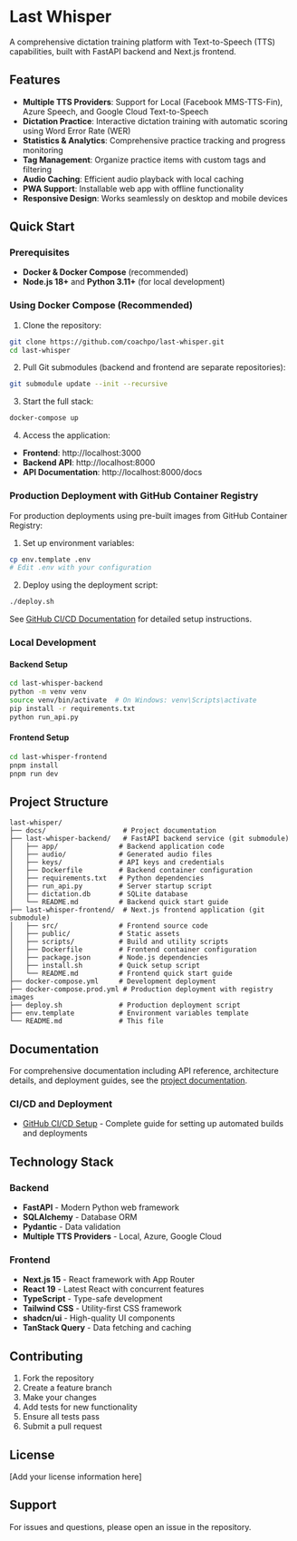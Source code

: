 # Last Whisper

A comprehensive dictation training platform with Text-to-Speech (TTS) capabilities, built with FastAPI backend and Next.js frontend.

## Features

- **Multiple TTS Providers**: Support for Local (Facebook MMS-TTS-Fin), Azure Speech, and Google Cloud Text-to-Speech
- **Dictation Practice**: Interactive dictation training with automatic scoring using Word Error Rate (WER)
- **Statistics & Analytics**: Comprehensive practice tracking and progress monitoring
- **Tag Management**: Organize practice items with custom tags and filtering
- **Audio Caching**: Efficient audio playback with local caching
- **PWA Support**: Installable web app with offline functionality
- **Responsive Design**: Works seamlessly on desktop and mobile devices

## Quick Start

### Prerequisites

- **Docker & Docker Compose** (recommended)
- **Node.js 18+** and **Python 3.11+** (for local development)

### Using Docker Compose (Recommended)

1. Clone the repository:
```bash
git clone https://github.com/coachpo/last-whisper.git
cd last-whisper
```

2. Pull Git submodules (backend and frontend are separate repositories):
```bash
git submodule update --init --recursive
```

3. Start the full stack:
```bash
docker-compose up
```

4. Access the application:
- **Frontend**: http://localhost:3000
- **Backend API**: http://localhost:8000
- **API Documentation**: http://localhost:8000/docs

### Production Deployment with GitHub Container Registry

For production deployments using pre-built images from GitHub Container Registry:

1. Set up environment variables:
```bash
cp env.template .env
# Edit .env with your configuration
```

2. Deploy using the deployment script:
```bash
./deploy.sh
```

See [GitHub CI/CD Documentation](docs/GITHUB_CI_CD.md) for detailed setup instructions.

### Local Development

#### Backend Setup
```bash
cd last-whisper-backend
python -m venv venv
source venv/bin/activate  # On Windows: venv\Scripts\activate
pip install -r requirements.txt
python run_api.py
```

#### Frontend Setup
```bash
cd last-whisper-frontend
pnpm install
pnpm run dev
```

## Project Structure

```
last-whisper/
├── docs/                   # Project documentation
├── last-whisper-backend/   # FastAPI backend service (git submodule)
│   ├── app/               # Backend application code
│   ├── audio/             # Generated audio files
│   ├── keys/              # API keys and credentials
│   ├── Dockerfile         # Backend container configuration
│   ├── requirements.txt   # Python dependencies
│   ├── run_api.py         # Server startup script
│   ├── dictation.db       # SQLite database
│   └── README.md          # Backend quick start guide
├── last-whisper-frontend/  # Next.js frontend application (git submodule)
│   ├── src/               # Frontend source code
│   ├── public/            # Static assets
│   ├── scripts/           # Build and utility scripts
│   ├── Dockerfile         # Frontend container configuration
│   ├── package.json       # Node.js dependencies
│   ├── install.sh         # Quick setup script
│   └── README.md          # Frontend quick start guide
├── docker-compose.yml     # Development deployment
├── docker-compose.prod.yml # Production deployment with registry images
├── deploy.sh              # Production deployment script
├── env.template           # Environment variables template
└── README.md              # This file
```

## Documentation

For comprehensive documentation including API reference, architecture details, and deployment guides, see the [project documentation](docs/README.md).

### CI/CD and Deployment

- [GitHub CI/CD Setup](docs/GITHUB_CI_CD.md) - Complete guide for setting up automated builds and deployments

## Technology Stack

### Backend
- **FastAPI** - Modern Python web framework
- **SQLAlchemy** - Database ORM
- **Pydantic** - Data validation
- **Multiple TTS Providers** - Local, Azure, Google Cloud

### Frontend
- **Next.js 15** - React framework with App Router
- **React 19** - Latest React with concurrent features
- **TypeScript** - Type-safe development
- **Tailwind CSS** - Utility-first CSS framework
- **shadcn/ui** - High-quality UI components
- **TanStack Query** - Data fetching and caching

## Contributing

1. Fork the repository
2. Create a feature branch
3. Make your changes
4. Add tests for new functionality
5. Ensure all tests pass
6. Submit a pull request

## License

[Add your license information here]

## Support

For issues and questions, please open an issue in the repository.